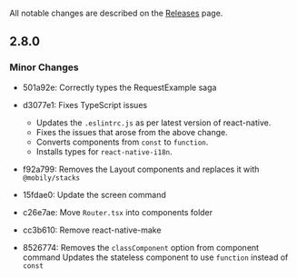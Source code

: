 All notable changes are described on the [Releases](https://github.com/simpleweb/romulus-cli/releases) page.

## 2.8.0

### Minor Changes

- 501a92e: Correctly types the RequestExample saga
- d3077e1: Fixes TypeScript issues

  - Updates the `.eslintrc.js` as per latest version of react-native.
  - Fixes the issues that arose from the above change.
  - Converts components from `const` to `function`.
  - Installs types for `react-native-i18n`.

- f92a799: Removes the Layout components and replaces it with `@mobily/stacks`
- 15fdae0: Update the screen command
- c26e7ae: Move `Router.tsx` into components folder
- cc3b610: Remove react-native-make
- 8526774: Removes the `classComponent` option from component command
  Updates the stateless component to use `function` instead of `const`
